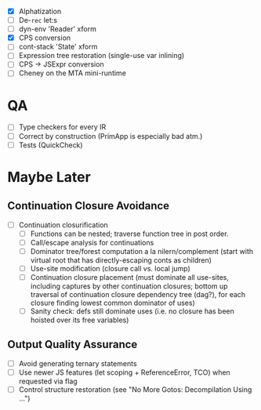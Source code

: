 - [x] Alphatization
- [ ] De-`rec` let:s
- [ ] dyn-env 'Reader' xform
- [x] CPS conversion
- [ ] cont-stack 'State' xform
- [ ] Expression tree restoration (single-use var inlining)
- [ ] CPS -> JSExpr conversion
- [ ] Cheney on the MTA mini-runtime

# QA

- [ ] Type checkers for every IR
- [ ] Correct by construction (PrimApp is especially bad atm.)
- [ ] Tests (QuickCheck)

# Maybe Later

## Continuation Closure Avoidance

- [ ] Continuation closurification
    * [ ] Functions can be nested; traverse function tree in post order.
    * [ ] Call/escape analysis for continuations
    * [ ] Dominator tree/forest computation a la nilern/complement (start with virtual root
          that has directly-escaping conts as children)
    * [ ] Use-site modification (closure call vs. local jump)
    * [ ] Continuation closure placement (must dominate all use-sites, including
          captures by other continuation closures; bottom up traversal of continuation
          closure dependency tree (dag?), for each closure finding lowest common dominator
          of uses)
    * [ ] Sanity check: defs still dominate uses (i.e. no closure has been hoisted over its
          free variables)

## Output Quality Assurance

- [ ] Avoid generating ternary statements
- [ ] Use newer JS features (let scoping + ReferenceError, TCO) when requested via flag
- [ ] Control structure restoration (see "No More Gotos: Decompilation Using ...")
